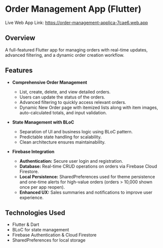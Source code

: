 

# Order Management App (Flutter)
  Live Web App Link: https://order-management-applica-7cae6.web.app
  
## Overview
A full-featured Flutter app for managing orders with real-time updates, advanced filtering, and a dynamic order creation workflow.

## Features

- **Comprehensive Order Management**
  - List, create, delete, and view detailed orders.
  - Users can update the status of the orders.
  - Advanced filtering to quickly access relevant orders.
  - Dynamic New Order page with itemized lists along with item images, auto-calculated totals, and input validation.

- **State Management with BLoC**
  - Separation of UI and business logic using BLoC pattern.
  - Predictable state handling for scalability.
  - Clean architecture ensures maintainability.

- **Firebase Integration**
  - **Authentication:** Secure user login and registration.
  - **Database:** Real-time CRUD operations on orders via Firebase Cloud Firestore.
  - **Local Persistence:** SharedPreferences used for theme persistence and one-time alerts for high-value orders (orders > 10,000 shown once per app reopen).
  - **Enhanced UX:** Sales summaries and notifications to improve user experience.

## Technologies Used
- Flutter & Dart
- BLoC for state management
- Firebase Authentication & Cloud Firestore
- SharedPreferences for local storage

